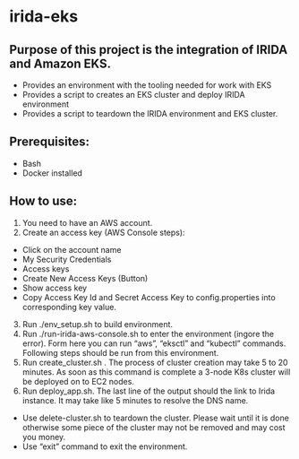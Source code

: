 # irida-eks

## Purpose of this project is the integration of IRIDA and Amazon EKS.
- Provides an environment with the tooling needed for work with EKS
- Provides a script to creates an EKS cluster and deploy IRIDA environment
- Provides a script to teardown the IRIDA environment and EKS cluster.

## Prerequisites:
- Bash
- Docker installed

## How to use:
1. You need to have an AWS account.
2. Create an access key (AWS Console steps):
 - Click on the account name
 - My Security Credentials
 - Access keys
 - Create New Access Keys (Button) 
 - Show access key
 - Copy Access Key Id and Secret Access Key to config.properties into corresponding key value.
3. Run ./env_setup.sh to build environment.
4. Run ./run-irida-aws-console.sh to enter the environment (ingore the error). Form here you can run “aws”, “eksctl” and “kubectl” commands. Following steps should be run from this environment.
5. Run create_cluster.sh . The process of cluster creation may take 5 to 20 minutes. As soon as this command is complete a 3-node K8s cluster will be deployed on to EC2 nodes.
6. Run deploy_app.sh. The last line of the output should the link to Irida instance. It may take like 5 minutes to resolve the DNS name.

- Use delete-cluster.sh to teardown the cluster. Please wait until it is done otherwise some piece of the cluster may not be removed and may cost you money. 
- Use “exit” command to exit the environment. 
